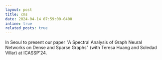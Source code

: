 ```yaml
---
layout: post
title: cms
date: 2024-04-14 07:59:00-0400
inline: true
related_posts: true
---
```


In Seoul to present our paper "A Spectral Analysis of Graph Neural Networks on Dense and Sparse Graphs" (with Teresa Huang and Soledad Villar) at ICASSP'24.
